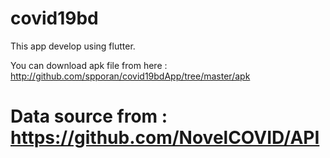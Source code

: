 # covid19bd
This app develop using flutter.

You can download apk file from here : http://github.com/spporan/covid19bdApp/tree/master/apk

# Data source from : https://github.com/NovelCOVID/API
